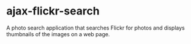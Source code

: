 # ajax-flickr-search
A photo search application that searches Flickr for photos and displays thumbnails of the images on a web page.
